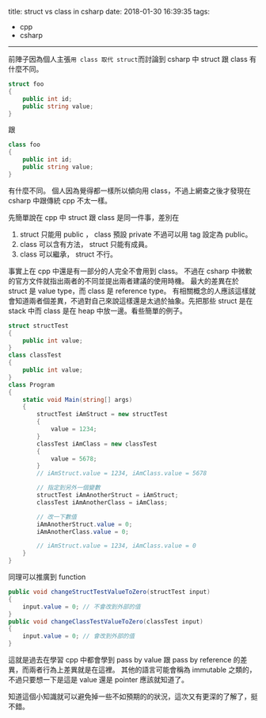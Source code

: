 title: struct vs class in csharp
date: 2018-01-30 16:39:35
tags:
- cpp
- csharp
---
前陣子因為個人主張`用 class 取代 struct`而討論到 csharp 中 struct 跟 class 有什麼不同。 
```csharp
struct foo
{
    public int id;
    public string value;
}
```
跟 
```csharp
class foo
{
    public int id;
    public string value;
}
```
有什麼不同。 
個人因為覺得都一樣所以傾向用 class，不過上網查之後才發現在 csharp 中跟傳統 cpp 不太一樣。 

先簡單說在 cpp 中 struct 跟 class 是同一件事，差別在 
1. struct 只能用 public ， class 預設 private 不過可以用 tag 設定為 public。 
2. class 可以含有方法， struct 只能有成員。 
3. class 可以繼承， struct 不行。 

事實上在 cpp 中還是有一部分的人完全不會用到 class。 
不過在 csharp 中微軟的官方文件就指出兩者的不同並提出兩者建議的使用時機。 
最大的差異在於 struct 是 value type，而 class 是 reference type。 
有相關概念的人應該這樣就會知道兩者個差異，不過對自己來說這樣還是太過於抽象。先把那些 struct 是在 stack 中而 class 是在 heap 中放一邊。看些簡單的例子。 
```csharp
struct structTest
{
    public int value;
}
class classTest
{
    public int value;
}
class Program
{
    static void Main(string[] args) 
    {
        structTest iAmStruct = new structTest
        {
            value = 1234;
        }
        classTest iAmClass = new classTest
        {
            value = 5678;
        }
        // iAmStruct.value = 1234, iAmClass.value = 5678

        // 指定到另外一個變數
        structTest iAmAnotherStruct = iAmStruct;
        classTest iAmAnotherClass = iAmClass;

        // 改一下數值
        iAmAnotherStruct.value = 0;
        iAmAnotherClass.value = 0;

        // iAmStruct.value = 1234, iAmClass.value = 0
    }
}
```

同理可以推廣到 function 

``` csharp
public void changeStructTestValueToZero(structTest input)
{
    input.value = 0; // 不會改到外部的值
}
public void changeClassTestValueToZero(classTest input)
{
    input.value = 0; // 會改到外部的值 
}
```

這就是過去在學習 cpp 中都會學到 pass by value 跟 pass by reference 的差異，而兩者行為上差異就是在這裡。
其他的語言可能會稱為 immutable 之類的，不過只要想一下是這是 value 還是 pointer 應該就知道了。

知道這個小知識就可以避免掉一些不如預期的的狀況，這次又有更深的了解了，挺不錯。
